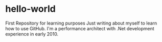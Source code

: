 # hello-world
First Repository for learning purposes
Just writing about myself to learn how to use GitHub. I'm a performance architect with .Net development experience in early 2010.

